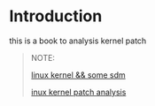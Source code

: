 # Introduction
this is a book to analysis kernel patch 



> NOTE:
>
> [linux kernel && some sdm ](https://cfq.gitbook.io/linux-kernel/)
>
> [inux kernel patch analysis](https://cfq.gitbook.io/linux-kernel-patch)
